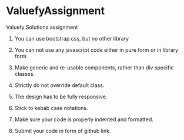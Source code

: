 # ValuefyAssignment
Valuefy Solutions assignment
1. You can use bootstrap.css, but no other library

2. You can not use any javascript code either in pure form or in library form.

3. Make generic and re-usable components, rather than div specific classes.

4. Strictly do not override default class.

5. The design has to be fully responsive.

6. Stick to kebab case notations.

7. Make sure your code is properly indented and formatted.

8. Submit your code in form of github link.
